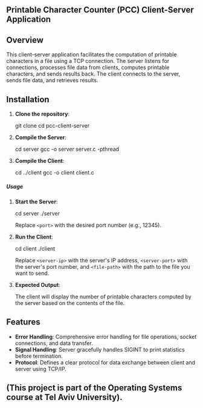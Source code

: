 ## Printable Character Counter (PCC) Client-Server Application

## Overview

This client-server application facilitates the computation of printable characters in a file using a TCP connection. The server listens for connections, processes file data from clients, computes printable characters, and sends results back. The client connects to the server, sends file data, and retrieves results.

## Installation

1. **Clone the repository**:

   git clone <repository-url>
   cd pcc-client-server

2. **Compile the Server**:

   cd server
   gcc -o server server.c -pthread

3. **Compile the Client**:

   cd ../client
   gcc -o client client.c

##### Usage

1. **Start the Server**:

   cd server
   ./server <port>

   Replace `<port>` with the desired port number (e.g., 12345).

2. **Run the Client**:

   cd client
   ./client <server-ip> <server-port> <file-path>

   Replace `<server-ip>` with the server's IP address, `<server-port>` with the server's port number, and `<file-path>` with the path to the file you want to send.

3. **Expected Output**:

   The client will display the number of printable characters computed by the server based on the contents of the file.

## Features

- **Error Handling**: Comprehensive error handling for file operations, socket connections, and data transfer.
- **Signal Handling**: Server gracefully handles SIGINT to print statistics before termination.
- **Protocol**: Defines a clear protocol for data exchange between client and server using TCP/IP.

## (This project is part of the Operating Systems course at Tel Aviv University).
